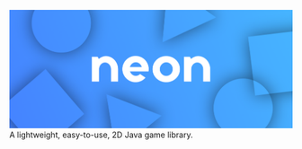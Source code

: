 ![banner](https://raw.githubusercontent.com/flamesdev/neon/master/imgs/neon-banner.png)
A lightweight, easy-to-use, 2D Java game library.
